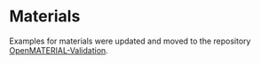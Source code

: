 Materials
=========

Examples for materials were updated and moved to the repository [OpenMATERIAL-Validation](https://github.com/LudwigFriedmann/OpenMATERIAL-Validation).
